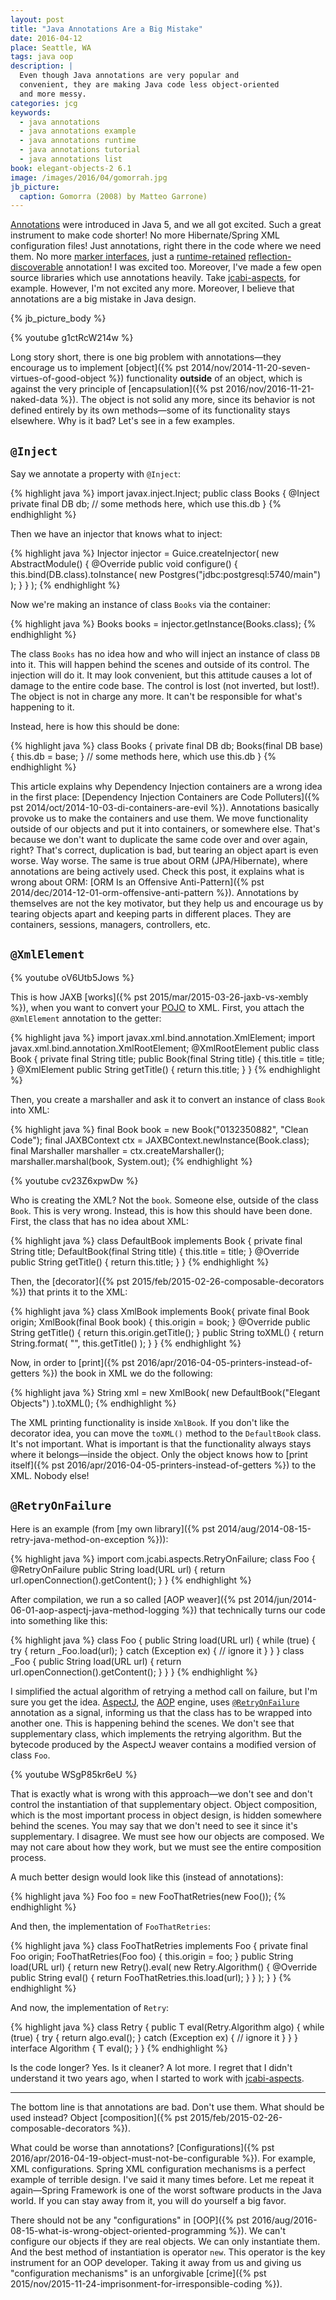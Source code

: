 ```yaml
---
layout: post
title: "Java Annotations Are a Big Mistake"
date: 2016-04-12
place: Seattle, WA
tags: java oop
description: |
  Even though Java annotations are very popular and
  convenient, they are making Java code less object-oriented
  and more messy.
categories: jcg
keywords:
  - java annotations
  - java annotations example
  - java annotations runtime
  - java annotations tutorial
  - java annotations list
book: elegant-objects-2 6.1
image: /images/2016/04/gomorrah.jpg
jb_picture:
  caption: Gomorra (2008) by Matteo Garrone)
---
```


[Annotations](https://en.wikipedia.org/wiki/Java_annotation)
were introduced in Java 5, and we all got excited. Such a great
instrument to make code shorter! No more Hibernate/Spring XML configuration
files! Just annotations, right there in the code where we need them. No more
[marker interfaces](https://en.wikipedia.org/wiki/Marker_interface_pattern),
just a [runtime-retained](https://docs.oracle.com/javase/7/docs/api/java/lang/annotation/Retention.html)
[reflection-discoverable](http://stackoverflow.com/questions/4296910/) annotation!
I was excited too. Moreover, I've made a few open source libraries which
use annotations heavily. Take [jcabi-aspects](https://github.com/jcabi/jcabi-aspects),
for example. However, I'm not excited any more. Moreover, I believe that
annotations are a big mistake in Java design.

<!--more-->

{% jb_picture_body %}

{% youtube g1ctRcW214w %}

Long story short, there is one big problem with annotations&mdash;they encourage us to implement
[object]({% pst 2014/nov/2014-11-20-seven-virtues-of-good-object %})
functionality **outside** of an object,
which is against the very principle of
[encapsulation]({% pst 2016/nov/2016-11-21-naked-data %}).
The object is not solid any more, since its behavior is not defined entirely by its own
methods&mdash;some of its functionality stays elsewhere. Why is it bad? Let's
see in a few examples.

## `@Inject`

Say we annotate a property with `@Inject`:

{% highlight java %}
import javax.inject.Inject;
public class Books {
  @Inject
  private final DB db;
  // some methods here, which use this.db
}
{% endhighlight %}

Then we have an injector that knows what to inject:

{% highlight java %}
Injector injector = Guice.createInjector(
  new AbstractModule() {
    @Override
    public void configure() {
      this.bind(DB.class).toInstance(
        new Postgres("jdbc:postgresql:5740/main")
      );
    }
  }
);
{% endhighlight %}

Now we're making an instance of class `Books` via the container:

{% highlight java %}
Books books = injector.getInstance(Books.class);
{% endhighlight %}

The class `Books` has no idea how and who will inject an instance
of class `DB` into it. This will happen behind the scenes and outside
of its control. The injection will do it. It may look convenient,
but this attitude causes a lot of damage to the entire code base. The
control is lost (not inverted, but lost!). The object is not in charge
any more. It can't be responsible for what's happening to it.

Instead, here is how this should be done:

{% highlight java %}
class Books {
  private final DB db;
  Books(final DB base) {
    this.db = base;
  }
  // some methods here, which use this.db
}
{% endhighlight %}

This article explains why Dependency Injection containers are
a wrong idea in the first place:
[Dependency Injection Containers are Code Polluters]({% pst 2014/oct/2014-10-03-di-containers-are-evil %}).
Annotations basically provoke us to make the containers and use them.
We move functionality outside of our objects and put it into
containers, or somewhere else. That's because we don't want to duplicate the
same code over and over again, right? That's correct, duplication is
bad, but tearing an object apart is even worse. Way worse. The same is
true about ORM (JPA/Hibernate), where annotations are being actively used.
Check this post, it explains what is wrong about ORM:
[ORM Is an Offensive Anti-Pattern]({% pst 2014/dec/2014-12-01-orm-offensive-anti-pattern %}).
Annotations by themselves are not the key motivator, but they help us
and encourage us by tearing objects apart and keeping parts in different
places. They are containers, sessions, managers, controllers, etc.

## `@XmlElement`

{% youtube oV6Utb5Jows %}

This is how JAXB
[works]({% pst 2015/mar/2015-03-26-jaxb-vs-xembly %}), when you want to convert your
[POJO](https://en.wikipedia.org/wiki/Plain_Old_Java_Object) to XML. First,
you attach the `@XmlElement` annotation to the getter:

{% highlight java %}
import javax.xml.bind.annotation.XmlElement;
import javax.xml.bind.annotation.XmlRootElement;
@XmlRootElement
public class Book {
  private final String title;
  public Book(final String title) {
    this.title = title;
  }
  @XmlElement
  public String getTitle() {
    return this.title;
  }
}
{% endhighlight %}

Then, you create a marshaller and ask it to convert an instance of class
`Book` into XML:

{% highlight java %}
final Book book = new Book("0132350882", "Clean Code");
final JAXBContext ctx = JAXBContext.newInstance(Book.class);
final Marshaller marshaller = ctx.createMarshaller();
marshaller.marshal(book, System.out);
{% endhighlight %}

{% youtube cv23Z6xpwDw %}

Who is creating the XML? Not the `book`. Someone else, outside of the
class `Book`. This is very wrong. Instead, this is how this should have
been done. First, the class that has no idea about XML:

{% highlight java %}
class DefaultBook implements Book {
  private final String title;
  DefaultBook(final String title) {
    this.title = title;
  }
  @Override
  public String getTitle() {
    return this.title;
  }
}
{% endhighlight %}

Then, the
[decorator]({% pst 2015/feb/2015-02-26-composable-decorators %})
that prints it to the XML:

{% highlight java %}
class XmlBook implements Book{
  private final Book origin;
  XmlBook(final Book book) {
    this.origin = book;
  }
  @Override
  public String getTitle() {
    return this.origin.getTitle();
  }
  public String toXML() {
    return String.format(
      "<book><title>%s</title></book>",
      this.getTitle()
    );
  }
}
{% endhighlight %}

Now, in order to [print]({% pst 2016/apr/2016-04-05-printers-instead-of-getters %})
the book in XML we do the following:

{% highlight java %}
String xml = new XmlBook(
  new DefaultBook("Elegant Objects")
).toXML();
{% endhighlight %}

The XML printing functionality is inside `XmlBook`. If you don't like the
decorator idea, you can move the `toXML()` method to the `DefaultBook` class. It's
not important. What is important is that the functionality always stays
where it belongs&mdash;inside the object. Only the object knows how
to
[print itself]({% pst 2016/apr/2016-04-05-printers-instead-of-getters %})
to the XML. Nobody else!

## `@RetryOnFailure`

Here is an example
(from [my own library]({% pst 2014/aug/2014-08-15-retry-java-method-on-exception %})):

{% highlight java %}
import com.jcabi.aspects.RetryOnFailure;
class Foo {
  @RetryOnFailure
  public String load(URL url) {
    return url.openConnection().getContent();
  }
}
{% endhighlight %}

After compilation, we run a so called
[AOP weaver]({% pst 2014/jun/2014-06-01-aop-aspectj-java-method-logging %})
that technically turns our code into something like this:

{% highlight java %}
class Foo {
  public String load(URL url) {
    while (true) {
      try {
        return _Foo.load(url);
      } catch (Exception ex) {
        // ignore it
      }
    }
  }
  class _Foo {
    public String load(URL url) {
      return url.openConnection().getContent();
    }
  }
}
{% endhighlight %}

I simplified the actual algorithm of retrying a method call on failure, but I'm
sure you get the idea. [AspectJ](http://www.eclipse.org/aspectj/),
the [AOP](http://en.wikipedia.org/wiki/Aspect-oriented_programming)
engine, uses
[`@RetryOnFailure`](http://aspects.jcabi.com/annotation-retryonfailure.html)
annotation as a signal, informing us that the class
has to be wrapped into another one. This is happening behind the scenes. We don't
see that supplementary class, which implements the retrying algorithm.
But the bytecode produced by the AspectJ weaver contains a modified
version of class `Foo`.

{% youtube WSgP85kr6eU %}

That is exactly what is wrong with this approach&mdash;we don't see
and don't control the instantiation of that supplementary object. Object
composition, which is the most important process in object design, is
hidden somewhere behind the scenes. You may say that we don't need
to see it since it's supplementary. I disagree. We must see how
our objects are composed. We may not care about how they work, but we
must see the entire composition process.

A much better design would look like this (instead of annotations):

{% highlight java %}
Foo foo = new FooThatRetries(new Foo());
{% endhighlight %}

And then, the implementation of `FooThatRetries`:

{% highlight java %}
class FooThatRetries implements Foo {
  private final Foo origin;
  FooThatRetries(Foo foo) {
    this.origin = foo;
  }
  public String load(URL url) {
    return new Retry().eval(
      new Retry.Algorithm<String>() {
        @Override
        public String eval() {
          return FooThatRetries.this.load(url);
        }
      }
    );
  }
}
{% endhighlight %}

And now, the implementation of `Retry`:

{% highlight java %}
class Retry {
  public <T> T eval(Retry.Algorithm<T> algo) {
    while (true) {
      try {
        return algo.eval();
      } catch (Exception ex) {
        // ignore it
      }
    }
  }
  interface Algorithm<T> {
    T eval();
  }
}
{% endhighlight %}

Is the code longer? Yes. Is it cleaner? A lot more. I regret that I
didn't understand it two years ago, when I started to work with
[jcabi-aspects](https://github.com/jcabi/jcabi-aspects).

<hr/>

The bottom line is that annotations are bad. Don't use them. What should be used
instead? Object [composition]({% pst 2015/feb/2015-02-26-composable-decorators %}).

What could be worse than annotations? [Configurations]({% pst 2016/apr/2016-04-19-object-must-not-be-configurable %}).
For example, XML configurations. Spring XML configuration mechanisms is a perfect
example of terrible design. I've said it many times before. Let
me repeat it again&mdash;Spring Framework is one of the worst
software products in the Java world. If you can stay away from it, you will
do yourself a big favor.

There should not be any "configurations" in [OOP]({% pst 2016/aug/2016-08-15-what-is-wrong-object-oriented-programming %}).
We can't configure our
objects if they are real objects. We can only instantiate them. And the
best method of instantiation is operator `new`. This operator is the key
instrument for an OOP developer. Taking it away from us and giving us
"configuration mechanisms" is an unforgivable
[crime]({% pst 2015/nov/2015-11-24-imprisonment-for-irresponsible-coding %}).

